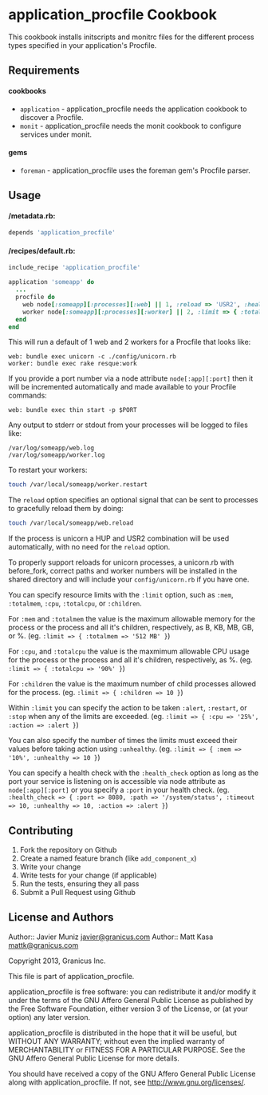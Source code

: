 application_procfile Cookbook
=============================
This cookbook installs initscripts and monitrc files for the different process types specified in your application's Procfile.

Requirements
------------
#### cookbooks
- `application` - application_procfile needs the application cookbook to discover a Procfile.
- `monit` - application_procfile needs the monit cookbook to configure services under monit.

#### gems
- `foreman` - application_procfile uses the foreman gem's Procfile parser.

Usage
-----
#### <cookbook>/metadata.rb:
```ruby
depends 'application_procfile'
```

#### <cookbook>/recipes/default.rb:
```ruby
include_recipe 'application_procfile'

application 'someapp' do
  ...
  procfile do
    web node[:someapp][:processes][:web] || 1, :reload => 'USR2', :health_check => { :path => '/system/status', :timeout => 10, :unhealthy => 10, :action => :alert }, :limit => { :totalmem => '512 MB', :unhealthy => 10 }
    worker node[:someapp][:processes][:worker] || 2, :limit => { :totalmem => '192 MB' }
  end
end
```

This will run a default of 1 web and 2 workers for a Procfile that looks like:

```
web: bundle exec unicorn -c ./config/unicorn.rb
worker: bundle exec rake resque:work
```

If you provide a port number via a node attribute `node[:app][:port]` then it will be incremented automatically and made available to your Procfile commands:

```
web: bundle exec thin start -p $PORT
```

Any output to stderr or stdout from your processes will be logged to files like:

```
/var/log/someapp/web.log
/var/log/someapp/worker.log
```

To restart your workers:

```bash
touch /var/local/someapp/worker.restart
```

The `reload` option specifies an optional signal that can be sent to processes to gracefully reload them by doing:

```bash
touch /var/local/someapp/web.reload
```

If the process is unicorn a HUP and USR2 combination will be used automatically, with no need for the `reload` option.

To properly support reloads for unicorn processes, a unicorn.rb with before_fork, correct paths and worker numbers will be installed in the shared directory and will include your `config/unicorn.rb` if you have one.

You can specify resource limits with the `:limit` option, such as `:mem`, `:totalmem`, `:cpu`, `:totalcpu`, or `:children`.

For `:mem` and `:totalmem` the value is the maximum allowable memory for the process or the process and all it's children, respectively, as B, KB, MB, GB, or %.  (eg. `:limit => { :totalmem => '512 MB' }`)

For `:cpu`, and `:totalcpu` the value is the maxmimum allowable CPU usage for the process or the process and all it's children, respectively, as %.  (eg. `:limit => { :totalcpu => '90%' }`)

For `:children` the value is the maximum number of child processes allowed for the process.  (eg. `:limit => { :children => 10 }`)

Within `:limit` you can specify the action to be taken `:alert`, `:restart`, or `:stop` when any of the limits are exceeded.  (eg. `:limit => { :cpu => '25%', :action => :alert }`)

You can also specify the number of times the limits must exceed their values before taking action using `:unhealthy`.  (eg. `:limit => { :mem => '10%', :unhealthy => 10 }`)

You can specify a health check with the `:health_check` option as long as the port your service is listening on is accessible via node attribute as `node[:app][:port]` or you specify a `:port` in your health check.  (eg. `:health_check => { :port => 8080, :path => '/system/status', :timeout => 10, :unhealthy => 10, :action => :alert }`)

Contributing
------------
1. Fork the repository on Github
2. Create a named feature branch (like `add_component_x`)
3. Write your change
4. Write tests for your change (if applicable)
5. Run the tests, ensuring they all pass
6. Submit a Pull Request using Github

License and Authors
-------------------
Author:: Javier Muniz <javier@granicus.com>
Author:: Matt Kasa <mattk@granicus.com>

Copyright 2013, Granicus Inc.

This file is part of application_procfile.

application_procfile is free software: you can redistribute it and/or modify
it under the terms of the GNU Affero General Public License as published by
the Free Software Foundation, either version 3 of the License, or
(at your option) any later version.

application_procfile is distributed in the hope that it will be useful,
but WITHOUT ANY WARRANTY; without even the implied warranty of
MERCHANTABILITY or FITNESS FOR A PARTICULAR PURPOSE.  See the
GNU Affero General Public License for more details.

You should have received a copy of the GNU Affero General Public License
along with application_procfile.  If not, see <http://www.gnu.org/licenses/>.
